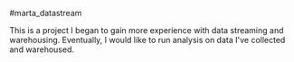 #marta_datastream

This is a project I began to gain more experience with data streaming and warehousing. 
Eventually, I would like to run analysis on data I've collected and warehoused.
